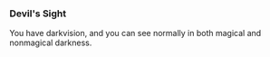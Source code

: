 ### Devil's Sight
You have darkvision, and you can see normally in both magical and nonmagical darkness.
